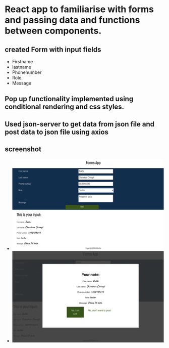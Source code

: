 # React app to familiarise with forms and passing data and functions between components.

## created Form with input fields

- Firstname
- lastname
- Phonenumber
- Role
- Message

## Pop up functionality implemented using conditional rendering and css styles.

## Used json-server to get data from json file and post data to json file using axios

## screenshot

- ![screenshot of app](form.png)
- ![screenshot of app](popup.png)
